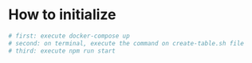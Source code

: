 # How to initialize

```bash
# first: execute docker-compose up
# second: on terminal, execute the command on create-table.sh file
# third: execute npm run start
```
